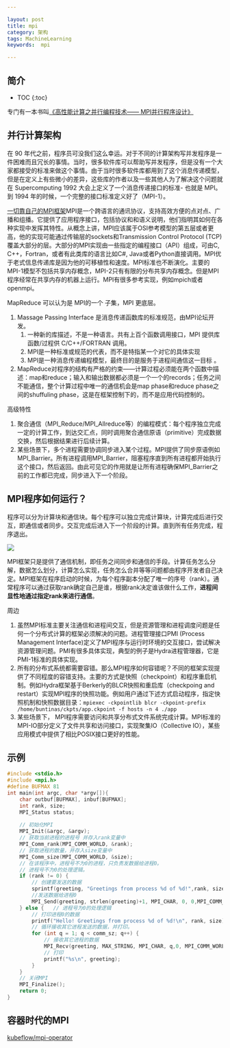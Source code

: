 ```yaml
---

layout: post
title: mpi
category: 架构
tags: MachineLearning
keywords:  mpi

---
```


## 简介

* TOC
{:toc}

专门有一本书叫[《高性能计算之并行编程技术—— MPI并行程序设计》](http://www.whigg.cas.cn/resource/superComputer/201010/P020101023579409136210.pdf)

## 并行计算架构

在 90 年代之前，程序员可没我们这么幸运。对于不同的计算架构写并发程序是一件困难而且冗长的事情。当时，很多软件库可以帮助写并发程序，但是没有一个大家都接受的标准来做这个事情。由于当时很多软件库都用到了这个消息传递模型，但是在定义上有些微小的差异，这些库的作者以及一些其他人为了解决这个问题就在 Supercomputing 1992 大会上定义了一个消息传递接口的标准- 也就是 MPI。到 1994 年的时候，一个完整的接口标准定义好了（MPI-1）。

[一切靠自己的MPI框架](http://www.xtaohub.com/IT-neo/Parallel-programming-MPI.html)MPI是一个跨语言的通讯协议，支持高效方便的点对点、广播和组播。它提供了应用程序接口，包括协议和和语义说明，他们指明其如何在各种实现中发挥其特性。从概念上讲，MPI应该属于OSI参考模型的第五层或者更高，他的实现可能通过传输层的sockets和Transmission Control Protocol (TCP)覆盖大部分的层。大部分的MPI实现由一些指定的编程接口（API）组成，可由C, C++，Fortran，或者有此类库的语言比如C#, Java或者Python直接调用。MPI优于老式信息传递库是因为他的可移植性和速度。MPI标准也不断演化。主要的MPI-1模型不包括共享内存概念，MPI-2只有有限的分布共享内存概念。但是MPI程序经常在共享内存的机器上运行。MPI有很多参考实现，例如mpich或者openmpi。


MapReduce 可以认为是 MPI的一个 子集，MPI 更底层。

1. Massage Passing Interface 是消息传递函数库的标准规范，由MPI论坛开发。
    1. 一种新的库描述，不是一种语言。共有上百个函数调用接口，MPI 提供库函数/过程供 C/C++/FORTRAN 调用。
    2. MPI是一种标准或规范的代表，而不是特指某一个对它的具体实现
    3. MPI是一种消息传递编程模型，最终目的是服务于进程间通信这一目标 。
2. MapReduce对程序的结构有严格的约束——计算过程必须能在两个函数中描述：map和reduce；输入和输出数据都必须是一个一个的records；任务之间不能通信，整个计算过程中唯一的通信机会是map phase和reduce phase之间的shuffuling phase，这是在框架控制下的，而不是应用代码控制的。


高级特性
1. 聚合通信（MPI_Reduce/MPI_Allreduce等）的编程模式：每个程序独立完成一定的计算工作，到达交汇点，同时调用聚合通信原语（primitive）完成数据交换，然后根据结果进行后续计算。
2. 某些场景下，多个进程需要协调同步进入某个过程。MPI提供了同步原语例如MPI_Barrier。所有进程调用MPI_Barrier，阻塞程序直到所有进程都开始执行这个接口，然后返回。由此可见它的作用就是让所有进程确保MPI_Barrier之前的工作都已完成，同步进入下一个阶段。

## MPI程序如何运行？

程序可以分为计算块和通信块。每个程序可以独立完成计算块，计算完成后进行交互，即通信或者同步。交互完成后进入下一个阶段的计算。直到所有任务完成，程序退出。

![](/public/upload/kubernetes/mpi_run.png)

MPI框架只是提供了通信机制，即任务之间同步和通信的手段。计算任务怎么分解，数据怎么划分，计算怎么实现，任务怎么合并等等问题都由程序开发者自己决定。MPI框架在程序启动的时候，为每个程序副本分配了唯一的序号（rank）。通常程序可以通过获取rank确定自己是谁，根据rank决定谁该做什么工作，**进程间显性地通过指定rank来进行通信**。

周边
1. 虽然MPI标准主要关注通信和进程间交互，但是资源管理和进程调度问题是任何一个分布式计算的框架必须解决的问题。进程管理接口PMI (Process Management Interface)定义了MPI程序与运行时环境的交互接口，尝试解决资源管理问题。PMI有很多具体实现，典型的例子是Hydra进程管理器，它是PMI-1标准的具体实现。
2. 所有的分布式系统都需要容错。那么MPI程序如何容错呢？不同的框架实现提供了不同程度的容错支持。主要的方式是快照（checkpoint）和程序重启机制。例如Hydra框架基于Berkerly的BLCR快照和重启库（checkpoing and restart）实现MPI程序的快照功能。例如用户通过下述方式启动程序，指定快照机制和快照数据目录：`mpiexec -ckpointlib blcr -ckpoint-prefix /home/buntinas/ckpts/app.ckpoint -f hosts -n 4 ./app`
3. 某些场景下， MPI程序需要访问和共享分布式文件系统完成计算。MPI标准的MPI-IO部分定义了文件共享和访问接口，实现聚集IO（Collective IO），某些应用模式中提供了相比POSIX接口更好的性能。

## 示例

```c
#include <stdio.h>
#include <mpi.h> 
#define BUFMAX 81 
int main(int argc, char *argv[]){
    char outbuf[BUFMAX], inbuf[BUFMAX];
    int rank, size;
    MPI_Status status;
 
    // 初始化MPI
    MPI_Init(&argc, &argv);
    // 获取当前进程的进程号 并存入rank变量中
    MPI_Comm_rank(MPI_COMM_WORLD, &rank);    
    // 获取进程的数量，并存入size变量中
    MPI_Comm_size(MPI_COMM_WORLD, &size);   
    // 在该程序中，进程号不为0的进程，只负责发数据给进程0。
    // 进程号不为0的处理逻辑。
    if (rank != 0) {
        // 创建要发送的数据
        sprintf(greeting, "Greetings from process %d of %d!",rank, size);
        //发送数据给进程0
        MPI_Send(greeting, strlen(greeting)+1, MPI_CHAR, 0, 0,MPI_COMM_WORLD);
    } else {   // 进程号为0的处理逻辑
        // 打印进程0的数据
        printf("Hello! Greetings from process %d of %d!\n", rank, size);
        // 循环接收其它进程发送的数据，并打印。
        for (int q = 1; q < comm_sz; q++) {
            // 接收其它进程的数据
            MPI_Recv(greeting, MAX_STRING, MPI_CHAR, q,0, MPI_COMM_WORLD, MPI_STATUS_IGNORE);
            // 打印
            printf("%s\n", greeting);
        }
    }
    // 关闭MPI
    MPI_Finalize();
    return 0;
}
```
## 容器时代的MPI

[kubeflow/mpi-operator](https://github.com/kubeflow/mpi-operator)